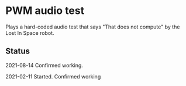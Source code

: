 # PWM audio test

Plays a hard-coded audio test that says "That does not compute" by the Lost In Space robot.


## Status

2021-08-14	Confirmed working.

2021-02-11 	Started. Confirmed working
